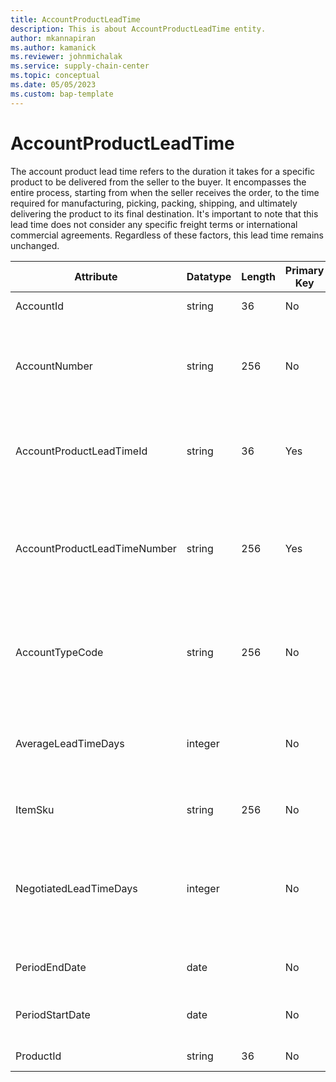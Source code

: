 ```yaml
---
title: AccountProductLeadTime
description: This is about AccountProductLeadTime entity.
author: mkannapiran
ms.author: kamanick
ms.reviewer: johnmichalak
ms.service: supply-chain-center
ms.topic: conceptual
ms.date: 05/05/2023
ms.custom: bap-template
---
```


# **AccountProductLeadTime**

The account product lead time refers to the duration it takes for a specific product to be delivered from the seller to the buyer. It encompasses the entire process, starting from when the seller receives the order, to the time required for manufacturing, picking, packing, shipping, and ultimately delivering the product to its final destination. It's important to note that this lead time does not consider any specific freight terms or international commercial agreements. Regardless of these factors, this lead time remains unchanged.


|	Attribute	|	Datatype	|	Length	|	Primary Key	|	Description	|
|---------------|--------|------|----------|-----------|
|	AccountId	|	string	|	36	|	No	|	The unique Id of the account 	|
|	AccountNumber	|	string	|	256	|	No	|	Number or code for the account to quickly search and identify the account in system views.	|
|	AccountProductLeadTimeId	|	string	|	36	|	Yes	|	The unique Id of the account product lead time. This is auto generated by D365.	|
|	AccountProductLeadTimeNumber	|	string	|	256	|	Yes	|	The unique number of the account product lead time. This will be the record number from the ERP system or defined by	|
|	AccountTypeCode	|	string	|	256	|	No	|	Account type code indicates the type of account. An account could be Vendor, Customer etc.	|
|	AverageLeadTimeDays	|	integer	|		|	No	|	The lead time expressed in days that it takes to get the associated Item from the Vendor.	|
|	ItemSku	|	string	|	256	|	No	|	The unique number of the product	|
|	NegotiatedLeadTimeDays	|	integer	|		|	No	|	The negotiated lead time expressed in days agreed by the vendor/supplier to provide the associated Item.	|
|	PeriodEndDate	|	date	|		|	No	|	The validity or expirty date of this record	|
|	PeriodStartDate	|	date	|		|	No	|	The beginning or effective start date of this record	|
|	ProductId	|	string	|	36	|	No	|	The unique Id of the product	|
